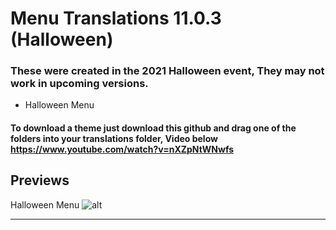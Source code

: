 # Menu Translations 11.0.3 (Halloween)
### These were created in the 2021 Halloween event, They may not work in upcoming versions.

* Halloween Menu

#### To download a theme just download this github and drag one of the folders into your translations folder, Video below https://www.youtube.com/watch?v=nXZpNtWNwfs


## Previews
Halloween Menu
![alt](https://raw.githubusercontent.com/DentyTxR/SCPSL-Translation-Collection/main/Menu%20Translations/11.0.3%20(Halloween)/Halloween%20Menu/previews/2.png)
***
